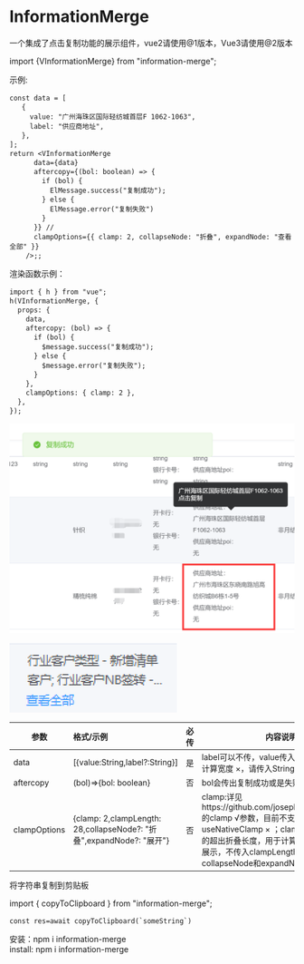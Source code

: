 # InformationMerge

一个集成了点击复制功能的展示组件，vue2请使用@1版本，Vue3请使用@2版本 <br/>

import {VInformationMerge} from "information-merge";

示例:

    const data = [
       {
         value: "广州海珠区国际轻纺城首层F 1062-1063",
         label: "供应商地址",
       },
    ];
    return <VInformationMerge
          data={data}
          aftercopy={(bol: boolean) => {
            if (bol) {
              ElMessage.success("复制成功");
            } else {
              ElMessage.error("复制失败")
            }
          }} // 
          clampOptions={{ clamp: 2, collapseNode: "折叠", expandNode: "查看全部" }}
        />;;

渲染函数示例：

```
import { h } from "vue";
h(VInformationMerge, {
  props: {
    data,
    aftercopy: (bol) => {
      if (bol) {
        $message.success("复制成功");
      } else {
        $message.error("复制失败");
      }
    },
    clampOptions: { clamp: 2 },
  },
});
```

![image-20211014192959856](https://raw.githubusercontent.com/Alan1034/PicturesServer/main/PicGo_imgs/202110141930077.png)

![image-20240221162025794](https://raw.githubusercontent.com/Alan1034/PicturesServer/main/PicGo_imgs/202402211620881.png)

| 参数         | 格式/示例                                            | 必传 | 内容说明                                                     |
| ------------ | :--------------------------------------------------- | ---- | ------------------------------------------------------------ |
| data         | [{value:String,label?:String}]                       | 是   | label可以不传，value传入VNode时无法正确计算宽度 ×，请传入String                                                |
| aftercopy    | (bol)=>{bol: boolean}                                | 否   | bol会传出复制成功或是失败                                    |
| clampOptions | {clamp: 2,clampLength: 28,collapseNode?: "折叠",expandNode?: "展开"} | 否   | clamp:详见https://github.com/josephschmitt/Clamp.js的clamp √参数，目前不支持useNativeClamp × ；clampLength:字符串的超出折叠长度，用于计算展开折叠按钮是否展示，不传入clampLength则不展示；collapseNode和expandNode为按钮文案； |

将字符串复制到剪贴板

import { copyToClipboard } from "information-merge";

```
const res=await copyToClipboard(`someString`)
```

安装：npm i information-merge<br/>
install: npm i information-merge

